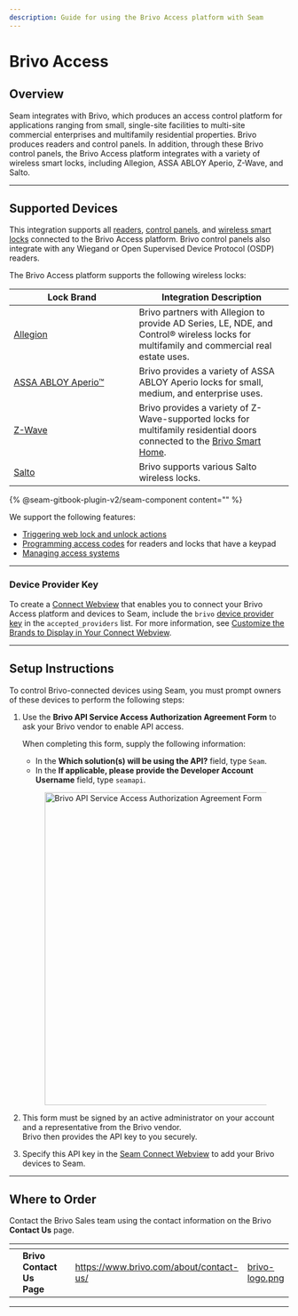 ```yaml
---
description: Guide for using the Brivo Access platform with Seam
---
```


# Brivo Access

## Overview

Seam integrates with Brivo, which produces an access control platform for applications ranging from small, single-site facilities to multi-site commercial enterprises and multifamily residential properties. Brivo produces readers and control panels. In addition, through these Brivo control panels, the Brivo Access platform integrates with a variety of wireless smart locks, including Allegion, ASSA ABLOY Aperio, Z-Wave, and Salto.

***

## Supported Devices

This integration supports all [readers](https://www.brivo.com/products/smart-readers/), [control panels](https://www.brivo.com/products/control-panels/), and [wireless smart locks](https://www.brivo.com/products/smart-locks/) connected to the Brivo Access platform. Brivo control panels also integrate with any Wiegand or Open Supervised Device Protocol (OSDP) readers.

The Brivo Access platform supports the following wireless locks:

<table><thead><tr><th width="210">Lock Brand</th><th>Integration Description</th></tr></thead><tbody><tr><td><a href="https://resources.brivo.com/data-sheets/allegion-ndele-wireless-locks-data-sheet">Allegion</a></td><td>Brivo partners with Allegion to provide AD Series, LE, NDE, and Control® wireless locks for multifamily and commercial real estate uses.</td></tr><tr><td><a href="https://resources.brivo.com/data-sheets/assa-abloy-wireless-locks-data-sheet">ASSA ABLOY Aperio™</a></td><td>Brivo provides a variety of ASSA ABLOY Aperio locks for small, medium, and enterprise uses.</td></tr><tr><td><a href="https://www.brivo.com/lp/request-consultation">Z-Wave</a></td><td>Brivo provides a variety of Z-Wave-supported locks for multifamily residential doors connected to the <a href="https://www.brivo.com/products/smart-home/">Brivo Smart Home</a>.</td></tr><tr><td><a href="https://www.brivo.com/lp/request-consultation">Salto</a></td><td>Brivo supports various Salto wireless locks.</td></tr></tbody></table>

{% @seam-gitbook-plugin-v2/seam-component content="<seam-supported-device-table
  endpoint="https://connect.getseam.com"
  client-session-token="seam_cst126DAjfor_2kxn8QAAEUkj3Zu4Nr1Aoauy"
  manufacturers='["Brivo"]'
/>" %}

We support the following features:

* [Triggering web lock and unlock actions](../products/smart-locks/lock-and-unlock.md)
* [Programming access codes](../products/smart-locks/access-codes/) for readers and locks that have a keypad
* [Managing access systems](../products/access-systems/)

***

### Device Provider Key

To create a [Connect Webview](../core-concepts/connect-webviews/) that enables you to connect your Brivo Access platform and devices to Seam, include the `brivo` [device provider key](../api-clients/connect-webviews/#device-provider-keys) in the `accepted_providers` list. For more information, see [Customize the Brands to Display in Your Connect Webview](../core-concepts/connect-webviews/customizing-connect-webviews.md#customize-the-brands-to-display-in-your-connect-webviews).

***

## Setup Instructions

To control Brivo-connected devices using Seam, you must prompt owners of these devices to perform the following steps:

1.  Use the **Brivo API Service Access Authorization Agreement Form** to ask your Brivo vendor to enable API access.

    When completing this form, supply the following information:

    * In the **Which solution(s) will be using the API?** field, type `Seam`.
    * In the **If applicable, please provide the Developer Account Username** field, type `seamapi`.

    <figure><img src="../.gitbook/assets/brivo-api-service-access-auth-agreement-form.png" alt="Brivo API Service Access Authorization Agreement Form" width="563"><figcaption></figcaption></figure>
2. This form must be signed by an active administrator on your account and a representative from the Brivo vendor.\
   Brivo then provides the API key to you securely.
3. Specify this API key in the [Seam Connect Webview](../core-concepts/connect-webviews/) to add your Brivo devices to Seam.

***

## Where to Order

Contact the Brivo Sales team using the contact information on the Brivo **Contact Us** page.

<table data-view="cards"><thead><tr><th></th><th></th><th></th><th data-hidden data-card-target data-type="content-ref"></th><th data-hidden data-card-cover data-type="files"></th></tr></thead><tbody><tr><td></td><td><strong>Brivo Contact Us Page</strong></td><td></td><td><a href="https://www.brivo.com/about/contact-us/">https://www.brivo.com/about/contact-us/</a></td><td><a href="../.gitbook/assets/brivo-logo.png">brivo-logo.png</a></td></tr></tbody></table>

***

